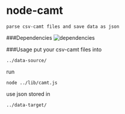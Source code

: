 node-camt
=========

``parse csv-camt files and save data as json``

###Dependencies
![dependencies](https://david-dm.org/solygen/node-camt.svg)

###Usage
put your csv-camt files into

```
../data-source/
```

run

```
node ../lib/camt.js

```

use json stored in

```
../data-target/

```
